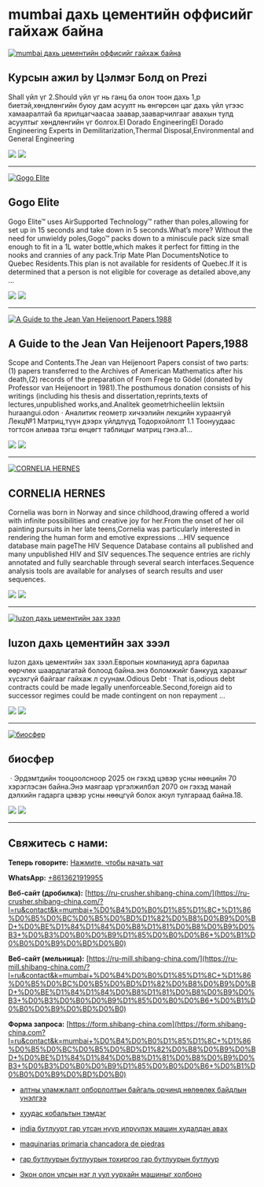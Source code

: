 # mumbai дахь цементийн оффисийг гайхаж байна

<a href="https://swt.shibang-china.com/?l=ru&img&k=mumbai+%D0%B4%D0%B0%D1%85%D1%8C+%D1%86%D0%B5%D0%BC%D0%B5%D0%BD%D1%82%D0%B8%D0%B9%D0%BD+%D0%BE%D1%84%D1%84%D0%B8%D1%81%D0%B8%D0%B9%D0%B3+%D0%B3%D0%B0%D0%B9%D1%85%D0%B0%D0%B6+%D0%B1%D0%B0%D0%B9%D0%BD%D0%B0" target="_blank">![mumbai дахь цементийн оффисийг гайхаж байна](http://static.shibang-china.com/all-800x300/157.jpg)</a>

## Курсын ажил by Цэлмэг Болд on Prezi
Shall үйл үг 2.Should үйл үг нь ганц ба олон тоон дахь 1,р биетэй,хөндлөнгийн буюу дам асуулт нь өнгөрсөн цаг дахь үйл үгээс хамааралтай ба ярилцагчаасаа заавар,зааварчилгааг авахын тулд асуултыг хөндлөнгийн үг болгох.El Dorado EngineeringEl Dorado Engineering Experts in Demilitarization,Thermal Disposal,Environmental and General Engineering


<a href="https://whatsapp.shibangsoft.com/WhatsApp.php" target="_blank" title="WhatsApp">![](http://static.shibang-china.com/icon/whatsapp.png)</a> <a href="https://swt.shibang-china.com/?l=ru&icon&k=mumbai+%D0%B4%D0%B0%D1%85%D1%8C+%D1%86%D0%B5%D0%BC%D0%B5%D0%BD%D1%82%D0%B8%D0%B9%D0%BD+%D0%BE%D1%84%D1%84%D0%B8%D1%81%D0%B8%D0%B9%D0%B3+%D0%B3%D0%B0%D0%B9%D1%85%D0%B0%D0%B6+%D0%B1%D0%B0%D0%B9%D0%BD%D0%B0" target="_blank">![](http://static.shibang-china.com/icon/chat-ru.png)</a>

---

<a href="https://swt.shibang-china.com/?l=ru&img&k=mumbai+%D0%B4%D0%B0%D1%85%D1%8C+%D1%86%D0%B5%D0%BC%D0%B5%D0%BD%D1%82%D0%B8%D0%B9%D0%BD+%D0%BE%D1%84%D1%84%D0%B8%D1%81%D0%B8%D0%B9%D0%B3+%D0%B3%D0%B0%D0%B9%D1%85%D0%B0%D0%B6+%D0%B1%D0%B0%D0%B9%D0%BD%D0%B0" target="_blank">![Gogo Elite](http://static.shibang-china.com/all-800x300/1051.jpg)</a>

## Gogo Elite
Gogo Elite™ uses AirSupported Technology™ rather than poles,allowing for set up in 15 seconds and take down in 5 seconds.What’s more? Without the need for unwieldy poles,Gogo™ packs down to a miniscule pack size small enough to fit in a 1L water bottle,which makes it perfect for fitting in the nooks and crannies of any pack.Trip Mate Plan DocumentsNotice to Quebec Residents.This plan is not available for residents of Quebec.If it is determined that a person is not eligible for coverage as detailed above,any …


<a href="https://whatsapp.shibangsoft.com/WhatsApp.php" target="_blank" title="WhatsApp">![](http://static.shibang-china.com/icon/whatsapp.png)</a> <a href="https://swt.shibang-china.com/?l=ru&icon&k=mumbai+%D0%B4%D0%B0%D1%85%D1%8C+%D1%86%D0%B5%D0%BC%D0%B5%D0%BD%D1%82%D0%B8%D0%B9%D0%BD+%D0%BE%D1%84%D1%84%D0%B8%D1%81%D0%B8%D0%B9%D0%B3+%D0%B3%D0%B0%D0%B9%D1%85%D0%B0%D0%B6+%D0%B1%D0%B0%D0%B9%D0%BD%D0%B0" target="_blank">![](http://static.shibang-china.com/icon/chat-ru.png)</a>

---

<a href="https://swt.shibang-china.com/?l=ru&img&k=mumbai+%D0%B4%D0%B0%D1%85%D1%8C+%D1%86%D0%B5%D0%BC%D0%B5%D0%BD%D1%82%D0%B8%D0%B9%D0%BD+%D0%BE%D1%84%D1%84%D0%B8%D1%81%D0%B8%D0%B9%D0%B3+%D0%B3%D0%B0%D0%B9%D1%85%D0%B0%D0%B6+%D0%B1%D0%B0%D0%B9%D0%BD%D0%B0" target="_blank">![A Guide to the Jean Van Heijenoort Papers,1988](http://static.shibang-china.com/all-800x300/584.jpg)</a>

## A Guide to the Jean Van Heijenoort Papers,1988
Scope and Contents.The Jean van Heijenoort Papers consist of two parts: (1) papers transferred to the Archives of American Mathematics after his death,(2) records of the preparation of From Frege to G&#246;del (donated by Professor van Heijenoort in 1981).The posthumous donation consists of his writings (including his thesis and dissertation,reprints,texts of lectures,unpublished works,and.Analitek geometrhicheeliin lektsiin huraangui.odon&nbsp;&#0183;&#32;Аналитик геометр хичээлийн лекцийн хураангуй Лекц№1 Матриц,түүн дээрх үйлдлүүд Тодорхойлолт 1.1 Тоонуудаас тогтсон аливаа тэгш өнцөгт таблицыг матриц гэнэ.a1…


<a href="https://whatsapp.shibangsoft.com/WhatsApp.php" target="_blank" title="WhatsApp">![](http://static.shibang-china.com/icon/whatsapp.png)</a> <a href="https://swt.shibang-china.com/?l=ru&icon&k=mumbai+%D0%B4%D0%B0%D1%85%D1%8C+%D1%86%D0%B5%D0%BC%D0%B5%D0%BD%D1%82%D0%B8%D0%B9%D0%BD+%D0%BE%D1%84%D1%84%D0%B8%D1%81%D0%B8%D0%B9%D0%B3+%D0%B3%D0%B0%D0%B9%D1%85%D0%B0%D0%B6+%D0%B1%D0%B0%D0%B9%D0%BD%D0%B0" target="_blank">![](http://static.shibang-china.com/icon/chat-ru.png)</a>

---

<a href="https://swt.shibang-china.com/?l=ru&img&k=mumbai+%D0%B4%D0%B0%D1%85%D1%8C+%D1%86%D0%B5%D0%BC%D0%B5%D0%BD%D1%82%D0%B8%D0%B9%D0%BD+%D0%BE%D1%84%D1%84%D0%B8%D1%81%D0%B8%D0%B9%D0%B3+%D0%B3%D0%B0%D0%B9%D1%85%D0%B0%D0%B6+%D0%B1%D0%B0%D0%B9%D0%BD%D0%B0" target="_blank">![CORNELIA HERNES](http://static.shibang-china.com/all-800x300/250.jpg)</a>

## CORNELIA HERNES
Cornelia was born in Norway and since childhood,drawing offered a world with infinite possibilities and creative joy for her.From the onset of her oil painting pursuits in her late teens,Cornelia was particularly interested in rendering the human form and emotive expressions …HIV sequence database main pageThe HIV Sequence Database contains all published and many unpublished HIV and SIV sequences.The sequence entries are richly annotated and fully searchable through several search interfaces.Sequence analysis tools are available for analyses of search results and user sequences.


<a href="https://whatsapp.shibangsoft.com/WhatsApp.php" target="_blank" title="WhatsApp">![](http://static.shibang-china.com/icon/whatsapp.png)</a> <a href="https://swt.shibang-china.com/?l=ru&icon&k=mumbai+%D0%B4%D0%B0%D1%85%D1%8C+%D1%86%D0%B5%D0%BC%D0%B5%D0%BD%D1%82%D0%B8%D0%B9%D0%BD+%D0%BE%D1%84%D1%84%D0%B8%D1%81%D0%B8%D0%B9%D0%B3+%D0%B3%D0%B0%D0%B9%D1%85%D0%B0%D0%B6+%D0%B1%D0%B0%D0%B9%D0%BD%D0%B0" target="_blank">![](http://static.shibang-china.com/icon/chat-ru.png)</a>

---

<a href="https://swt.shibang-china.com/?l=ru&img&k=mumbai+%D0%B4%D0%B0%D1%85%D1%8C+%D1%86%D0%B5%D0%BC%D0%B5%D0%BD%D1%82%D0%B8%D0%B9%D0%BD+%D0%BE%D1%84%D1%84%D0%B8%D1%81%D0%B8%D0%B9%D0%B3+%D0%B3%D0%B0%D0%B9%D1%85%D0%B0%D0%B6+%D0%B1%D0%B0%D0%B9%D0%BD%D0%B0" target="_blank">![luzon дахь цементийн зах зээл](http://static.shibang-china.com/all-800x300/87.jpg)</a>

## luzon дахь цементийн зах зээл
luzon дахь цементийн зах зээл.Европын компаниуд арга барилаа өөрчлөх шаардлагатай болоод байна.энэ боломжийг банкууд харахыг хүсэхгүй байгааг гайхаж л суунам.Odious Debt&nbsp;&#0183;&#32;That is,odious debt contracts could be made legally unenforceable.Second,foreign aid to successor regimes could be made contingent on non repayment …


<a href="https://whatsapp.shibangsoft.com/WhatsApp.php" target="_blank" title="WhatsApp">![](http://static.shibang-china.com/icon/whatsapp.png)</a> <a href="https://swt.shibang-china.com/?l=ru&icon&k=mumbai+%D0%B4%D0%B0%D1%85%D1%8C+%D1%86%D0%B5%D0%BC%D0%B5%D0%BD%D1%82%D0%B8%D0%B9%D0%BD+%D0%BE%D1%84%D1%84%D0%B8%D1%81%D0%B8%D0%B9%D0%B3+%D0%B3%D0%B0%D0%B9%D1%85%D0%B0%D0%B6+%D0%B1%D0%B0%D0%B9%D0%BD%D0%B0" target="_blank">![](http://static.shibang-china.com/icon/chat-ru.png)</a>

---

<a href="https://swt.shibang-china.com/?l=ru&img&k=mumbai+%D0%B4%D0%B0%D1%85%D1%8C+%D1%86%D0%B5%D0%BC%D0%B5%D0%BD%D1%82%D0%B8%D0%B9%D0%BD+%D0%BE%D1%84%D1%84%D0%B8%D1%81%D0%B8%D0%B9%D0%B3+%D0%B3%D0%B0%D0%B9%D1%85%D0%B0%D0%B6+%D0%B1%D0%B0%D0%B9%D0%BD%D0%B0" target="_blank">![биосфер](http://static.shibang-china.com/all-800x300/599.jpg)</a>

## биосфер
&nbsp;&#0183;&#32;Эрдэмтдийн тооцоолсноор 2025 он гэхэд цэвэр усны нөөцийн 70 хэрэглэсэн байна.Энэ маягаар үргэлжилбэл 2070 он гэхэд манай дэлхийн гадарга цэвэр усны нөөцгүй болох аюул тулгараад байна.18.

<a href="https://whatsapp.shibangsoft.com/WhatsApp.php" target="_blank" title="WhatsApp">![](http://static.shibang-china.com/icon/whatsapp.png)</a> <a href="https://swt.shibang-china.com/?l=ru&icon&k=mumbai+%D0%B4%D0%B0%D1%85%D1%8C+%D1%86%D0%B5%D0%BC%D0%B5%D0%BD%D1%82%D0%B8%D0%B9%D0%BD+%D0%BE%D1%84%D1%84%D0%B8%D1%81%D0%B8%D0%B9%D0%B3+%D0%B3%D0%B0%D0%B9%D1%85%D0%B0%D0%B6+%D0%B1%D0%B0%D0%B9%D0%BD%D0%B0" target="_blank">![](http://static.shibang-china.com/icon/chat-ru.png)</a>

---
## Свяжитесь с нами:

**Теперь говорите:** [Нажмите, чтобы начать чат](https://swt.shibang-china.com?l=ru&contact&k=mumbai+%D0%B4%D0%B0%D1%85%D1%8C+%D1%86%D0%B5%D0%BC%D0%B5%D0%BD%D1%82%D0%B8%D0%B9%D0%BD+%D0%BE%D1%84%D1%84%D0%B8%D1%81%D0%B8%D0%B9%D0%B3+%D0%B3%D0%B0%D0%B9%D1%85%D0%B0%D0%B6+%D0%B1%D0%B0%D0%B9%D0%BD%D0%B0)

**WhatsApp:**  [+8613621919955](https://whatsapp.shibangsoft.com/WhatsApp.php)

**Веб-сайт (дробилка):** [https://ru-crusher.shibang-china.com/](https://ru-crusher.shibang-china.com/?l=ru&contact&k=mumbai+%D0%B4%D0%B0%D1%85%D1%8C+%D1%86%D0%B5%D0%BC%D0%B5%D0%BD%D1%82%D0%B8%D0%B9%D0%BD+%D0%BE%D1%84%D1%84%D0%B8%D1%81%D0%B8%D0%B9%D0%B3+%D0%B3%D0%B0%D0%B9%D1%85%D0%B0%D0%B6+%D0%B1%D0%B0%D0%B9%D0%BD%D0%B0)

**Веб-сайт (мельница):** [https://ru-mill.shibang-china.com/](https://ru-mill.shibang-china.com/?l=ru&contact&k=mumbai+%D0%B4%D0%B0%D1%85%D1%8C+%D1%86%D0%B5%D0%BC%D0%B5%D0%BD%D1%82%D0%B8%D0%B9%D0%BD+%D0%BE%D1%84%D1%84%D0%B8%D1%81%D0%B8%D0%B9%D0%B3+%D0%B3%D0%B0%D0%B9%D1%85%D0%B0%D0%B6+%D0%B1%D0%B0%D0%B9%D0%BD%D0%B0)

**Форма запроса:** [https://form.shibang-china.com](https://form.shibang-china.com?l=ru&contact&k=mumbai+%D0%B4%D0%B0%D1%85%D1%8C+%D1%86%D0%B5%D0%BC%D0%B5%D0%BD%D1%82%D0%B8%D0%B9%D0%BD+%D0%BE%D1%84%D1%84%D0%B8%D1%81%D0%B8%D0%B9%D0%B3+%D0%B3%D0%B0%D0%B9%D1%85%D0%B0%D0%B6+%D0%B1%D0%B0%D0%B9%D0%BD%D0%B0)

* [алтны уламжлалт олборлолтын байгаль орчинд нөлөөлөх байдлын үнэлгээ](../127/%D0%B0%D0%BB%D1%82%D0%BD%D1%8B%20%D1%83%D0%BB%D0%B0%D0%BC%D0%B6%D0%BB%D0%B0%D0%BB%D1%82%20%D0%BE%D0%BB%D0%B1%D0%BE%D1%80%D0%BB%D0%BE%D0%BB%D1%82%D1%8B%D0%BD%20%D0%B1%D0%B0%D0%B9%D0%B3%D0%B0%D0%BB%D1%8C%20%D0%BE%D1%80%D1%87%D0%B8%D0%BD%D0%B4%20%D0%BD%D3%A9%D0%BB%D3%A9%D3%A9%D0%BB%D3%A9%D1%85%20%D0%B1%D0%B0%D0%B9%D0%B4%D0%BB%D1%8B%D0%BD%20%D2%AF%D0%BD%D1%8D%D0%BB%D0%B3%D1%8D%D1%8D.md)

* [хуудас кобальтын тэмдэг](../128/%D1%85%D1%83%D1%83%D0%B4%D0%B0%D1%81%20%D0%BA%D0%BE%D0%B1%D0%B0%D0%BB%D1%8C%D1%82%D1%8B%D0%BD%20%D1%82%D1%8D%D0%BC%D0%B4%D1%8D%D0%B3.md)

* [india бутлуурт гар утсан нүүр илрүүлэх машин худалдан авах](../129/india%20%D0%B1%D1%83%D1%82%D0%BB%D1%83%D1%83%D1%80%D1%82%20%D0%B3%D0%B0%D1%80%20%D1%83%D1%82%D1%81%D0%B0%D0%BD%20%D0%BD%D2%AF%D2%AF%D1%80%20%D0%B8%D0%BB%D1%80%D2%AF%D2%AF%D0%BB%D1%8D%D1%85%20%D0%BC%D0%B0%D1%88%D0%B8%D0%BD%20%D1%85%D1%83%D0%B4%D0%B0%D0%BB%D0%B4%D0%B0%D0%BD%20%D0%B0%D0%B2%D0%B0%D1%85.md)

* [maquinarias primaria chancadora de piedras](../128/maquinarias%20primaria%20chancadora%20de%20piedras.md)

* [гар бутлуурын бутлуурын тохиргоо гар бутлуурын бутлуур](../128/%D0%B3%D0%B0%D1%80%20%D0%B1%D1%83%D1%82%D0%BB%D1%83%D1%83%D1%80%D1%8B%D0%BD%20%D0%B1%D1%83%D1%82%D0%BB%D1%83%D1%83%D1%80%D1%8B%D0%BD%20%D1%82%D0%BE%D1%85%D0%B8%D1%80%D0%B3%D0%BE%D0%BE%20%D0%B3%D0%B0%D1%80%20%D0%B1%D1%83%D1%82%D0%BB%D1%83%D1%83%D1%80%D1%8B%D0%BD%20%D0%B1%D1%83%D1%82%D0%BB%D1%83%D1%83%D1%80.md)

* [Экон олон улсын нэг л уул уурхайн машиныг холбоно](../127/%D0%AD%D0%BA%D0%BE%D0%BD%20%D0%BE%D0%BB%D0%BE%D0%BD%20%D1%83%D0%BB%D1%81%D1%8B%D0%BD%20%D0%BD%D1%8D%D0%B3%20%D0%BB%20%D1%83%D1%83%D0%BB%20%D1%83%D1%83%D1%80%D1%85%D0%B0%D0%B9%D0%BD%20%D0%BC%D0%B0%D1%88%D0%B8%D0%BD%D1%8B%D0%B3%20%D1%85%D0%BE%D0%BB%D0%B1%D0%BE%D0%BD%D0%BE.md)